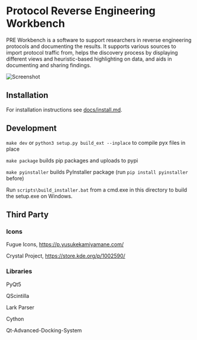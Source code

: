 # Protocol Reverse Engineering Workbench

PRE Workbench is a software to support researchers in reverse engineering protocols 
and documenting the results.
It supports various sources to import protocol traffic from, helps the
discovery process by displaying different views and heuristic-based 
highlighting on data, and aids in documenting and sharing findings.

![Screenshot](docs/images/app-screenshot.png)

## Installation

For installation instructions see [docs/install.md](https://luelista.github.io/pre_workbench/install).


## Development

`make dev` or `python3 setup.py build_ext --inplace` to compile pyx files in place

`make package` builds pip packages and uploads to pypi

`make pyinstaller` builds PyInstaller package (run `pip install pyinstaller` before)

Run `scripts\build_installer.bat` from a cmd.exe in this directory to build the setup.exe on Windows.

## Third Party

### Icons

Fugue Icons, https://p.yusukekamiyamane.com/

Crystal Project, https://store.kde.org/p/1002590/

### Libraries

PyQt5

QScintilla

Lark Parser

Cython

Qt-Advanced-Docking-System

